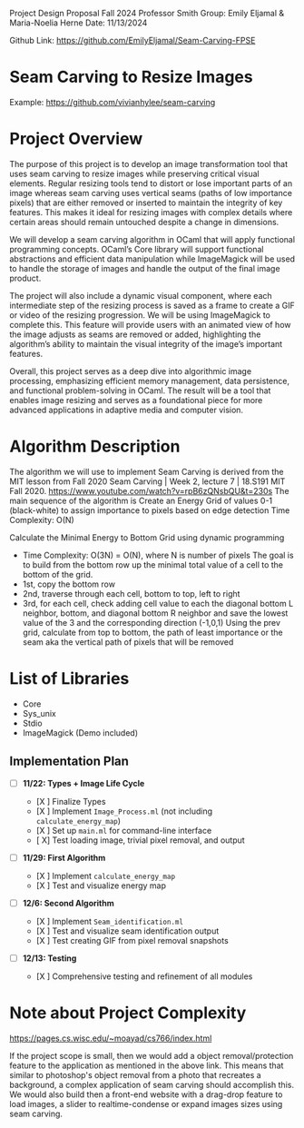 Project Design Proposal
Fall 2024
Professor Smith
Group: Emily Eljamal & Maria-Noelia Herne
Date: 11/13/2024

Github Link: https://github.com/EmilyEljamal/Seam-Carving-FPSE 

# Seam Carving to Resize Images
Example: https://github.com/vivianhylee/seam-carving

# Project Overview

The purpose of this project is to develop an image transformation tool that uses seam carving to resize images while preserving critical visual elements. Regular resizing tools tend to distort or lose important parts of an image whereas seam carving uses vertical seams (paths of low importance pixels) that are either removed or inserted to maintain the integrity of key features. This makes it ideal for resizing images with complex details where certain areas should remain untouched despite a change in dimensions.

We will develop a seam carving algorithm in OCaml that will apply functional programming concepts. OCaml’s Core library will support functional abstractions and efficient data manipulation while ImageMagick will be used to handle the storage of images and handle the output of the final image product.

The project will also include a dynamic visual component, where each intermediate step of the resizing process is saved as a frame to create a GIF or video of the resizing progression. We will be using ImageMagick to complete this. This feature will provide users with an animated view of how the image adjusts as seams are removed or added, highlighting the algorithm’s ability to maintain the visual integrity of the image’s important features.

Overall, this project serves as a deep dive into algorithmic image processing, emphasizing efficient memory management, data persistence, and functional problem-solving in OCaml. The result will be a tool that enables image resizing and serves as a foundational piece for more advanced applications in adaptive media and computer vision.

        			
# Algorithm Description
The algorithm we will use to implement Seam Carving is derived from the MIT lesson from Fall 2020 Seam Carving | Week 2, lecture 7 | 18.S191 MIT Fall 2020.
https://www.youtube.com/watch?v=rpB6zQNsbQU&t=230s
The main sequence of the algorithm is 
Create an Energy Grid of values 0-1 (black-white) to assign importance to pixels based on edge detection
Time Complexity: O(N)

Calculate the Minimal Energy to Bottom Grid using dynamic programming

- Time Complexity: O(3N) = O(N), where N is number of pixels
The goal is to build from the bottom row up the minimal total value of a cell to the bottom of the grid.
- 1st, copy the bottom row
- 2nd, traverse through each cell, bottom to top, left to right
- 3rd, for each cell, check adding cell value to each the diagonal bottom L neighbor, bottom, and diagonal bottom R neighbor and save the lowest value of the 3 and the corresponding direction (-1,0,1)
Using the prev grid, calculate from top to bottom, the path of least importance or the seam aka the vertical path of pixels that will be removed


# List of Libraries

- Core
- Sys_unix
- Stdio
- ImageMagick (Demo included)

## Implementation Plan

- [ ] **11/22: Types + Image Life Cycle**
  - [X ] Finalize Types
  - [X ] Implement `Image_Process.ml` (not including `calculate_energy_map`)
  - [X ] Set up `main.ml` for command-line interface
  - [ X] Test loading image, trivial pixel removal, and output

- [ ] **11/29: First Algorithm**
  - [X ] Implement `calculate_energy_map`
  - [X ] Test and visualize energy map

- [ ] **12/6: Second Algorithm**
  - [X ] Implement `Seam_identification.ml`
  - [X ] Test and visualize seam identification output
  - [X ] Test creating GIF from pixel removal snapshots

- [ ] **12/13: Testing**
  - [X ] Comprehensive testing and refinement of all modules

# Note about Project Complexity
https://pages.cs.wisc.edu/~moayad/cs766/index.html

If the project scope is small, then we would add a object removal/protection feature to the application as mentioned in the above link.
This means that similar to photoshop's object removal from a photo that recreates a background, a complex application of seam carving
should accomplish this. We would also build then a front-end website with a drag-drop feature to load images, a slider to realtime-condense or expand images sizes using seam carving.
